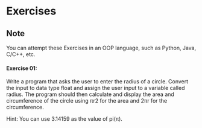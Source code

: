 # Exercises

## Note

You can attempt these Exercises in an OOP language, such as Python, Java, C/C++, etc.


 
#### Exercise 01: 

Write a program that asks the user to enter the radius of a circle. Convert the input to data type float and assign the user input to a variable called radius. The program should then calculate and display the area and circumference of the circle using πr2 for the area and 2πr for the circumference.

Hint: You can use 3.14159 as the value of pi(π).
